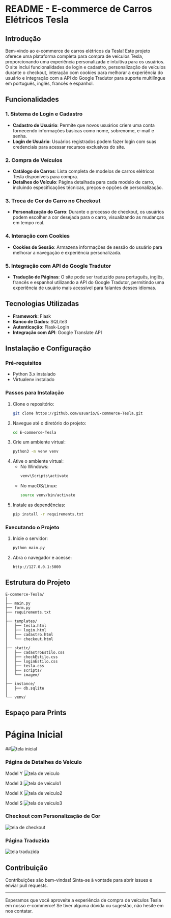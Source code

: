 # README - E-commerce de Carros Elétricos Tesla

## Introdução

Bem-vindo ao e-commerce de carros elétricos da Tesla! Este projeto oferece uma plataforma completa para compra de veículos Tesla, proporcionando uma experiência personalizada e intuitiva para os usuários. O site inclui funcionalidades de login e cadastro, personalização de veículos durante o checkout, interação com cookies para melhorar a experiência do usuário e integração com a API do Google Tradutor para suporte multilíngue em português, inglês, francês e espanhol.

## Funcionalidades

### 1. Sistema de Login e Cadastro
- **Cadastro de Usuário**: Permite que novos usuários criem uma conta fornecendo informações básicas como nome, sobrenome, e-mail e senha.
- **Login de Usuário**: Usuários registrados podem fazer login com suas credenciais para acessar recursos exclusivos do site.

### 2. Compra de Veículos
- **Catálogo de Carros**: Lista completa de modelos de carros elétricos Tesla disponíveis para compra.
- **Detalhes do Veículo**: Página detalhada para cada modelo de carro, incluindo especificações técnicas, preços e opções de personalização.

### 3. Troca de Cor do Carro no Checkout
- **Personalização do Carro**: Durante o processo de checkout, os usuários podem escolher a cor desejada para o carro, visualizando as mudanças em tempo real.

### 4. Interação com Cookies
- **Cookies de Sessão**: Armazena informações de sessão do usuário para melhorar a navegação e experiência personalizada.

### 5. Integração com API do Google Tradutor
- **Tradução de Páginas**: O site pode ser traduzido para português, inglês, francês e espanhol utilizando a API do Google Tradutor, permitindo uma experiência de usuário mais acessível para falantes desses idiomas.

## Tecnologias Utilizadas
- **Framework**: Flask
- **Banco de Dados**: SQLite3
- **Autenticação**: Flask-Login
- **Integração com API**: Google Translate API

## Instalação e Configuração

### Pré-requisitos
- Python 3.x instalado
- Virtualenv instalado

### Passos para Instalação
1. Clone o repositório:
   ```sh
   git clone https://github.com/usuario/E-commerce-Tesla.git
   ```
2. Navegue até o diretório do projeto:
   ```sh
   cd E-commerce-Tesla
   ```
3. Crie um ambiente virtual:
   ```sh
   python3 -m venv venv
   ```
4. Ative o ambiente virtual:
   - No Windows:
     ```sh
     venv\Scripts\activate
     ```
   - No macOS/Linux:
     ```sh
     source venv/bin/activate
     ```
5. Instale as dependências:
   ```sh
   pip install -r requirements.txt
   ```

### Executando o Projeto
1. Inicie o servidor:
   ```sh
   python main.py
   ```
2. Abra o navegador e acesse:
   ```
   http://127.0.0.1:5000
   ```

## Estrutura do Projeto

```
E-commerce-Tesla/
│
├── main.py
├── form.py
├── requirements.txt
│
├── templates/
│   ├── tesla.html
│   ├── login.html
│   ├── cadastro.html
│   └── checkout.html
│
├── static/
│   ├── cadastroEstilo.css
│   ├── checkEstilo.css
│   ├── loginEstilo.css
│   ├── tesla.css
│   ├── scripts/
│   └── imagem/
│
├── instance/
│   ├── db.sqlite
│
└── venv/
```

## Espaço para Prints

# Página Inicial
##![tela inicial](https://github.com/user-attachments/assets/8f9423cd-b3bc-4437-a750-c8c53a94daf1)

### Página de Detalhes do Veículo
Model Y
![tela de veiculo](https://github.com/user-attachments/assets/9c9a7655-0405-4c50-9e33-dad79e3abaec)

Model 3
![tela de veiculo1](https://github.com/user-attachments/assets/e606bcb2-31be-4a46-a478-81e529695ad5)

Model X
![tela de veiculo2](https://github.com/user-attachments/assets/c1ed9307-fbfb-409c-a162-2308ac10c457)

Model S
![tela de veiculo3](https://github.com/user-attachments/assets/8b66c938-5dc4-4b7d-9681-9bc2c18b884d)

### Checkout com Personalização de Cor
![tela de checkout](https://github.com/user-attachments/assets/3d09c337-86dc-4547-8d3f-ed2a2f3b89a1)

### Página Traduzida
![tela traduzida](https://github.com/user-attachments/assets/f2c5c453-77bf-4369-9c39-cf4c0f87a613)

## Contribuição

Contribuições são bem-vindas! Sinta-se à vontade para abrir issues e enviar pull requests.

---

Esperamos que você aproveite a experiência de compra de veículos Tesla em nosso e-commerce! Se tiver alguma dúvida ou sugestão, não hesite em nos contatar.